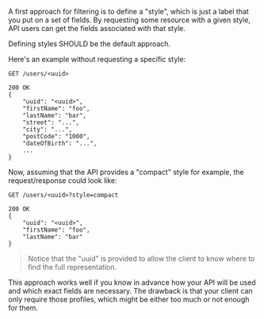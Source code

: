 A first approach for filtering is to define a "style", which is just a label that you put on a set of fields. By requesting some resource with a given style, API users can get the fields associated with that style.

Defining styles SHOULD be the default approach.

Here's an example without requesting a specific style:
```
GET /users/<uuid>
 
200 OK
{
    "uuid": "<uuid>",
    "firstName": "foo",
    "lastName": "bar",
    "street": "...",
    "city": "...",
    "postCode": "1000",
    "dateOfBirth": "...",
    ...
}
```

Now, assuming that the API provides a "compact" style for example, the request/response could look like:

```
GET /users/<uuid>?style=compact
 
200 OK
{
    "uuid": "<uuid>",
    "firstName": "foo",
    "lastName": "bar"
}
```

> Notice that the "uuid" is provided to allow the client to know where to find the full representation.

This approach works well if you know in advance how your API will be used and which exact fields are necessary. The drawback is that your client can only require those profiles, which might be either too much or not enough for them.